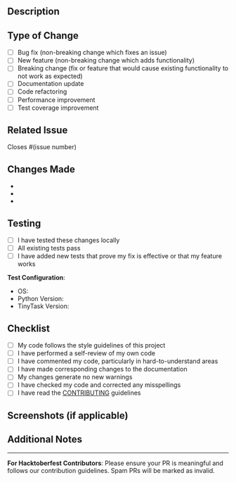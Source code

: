 ## Description
<!-- Provide a brief description of the changes in this PR -->

## Type of Change
<!-- Check all that apply -->
- [ ] Bug fix (non-breaking change which fixes an issue)
- [ ] New feature (non-breaking change which adds functionality)
- [ ] Breaking change (fix or feature that would cause existing functionality to not work as expected)
- [ ] Documentation update
- [ ] Code refactoring
- [ ] Performance improvement
- [ ] Test coverage improvement

## Related Issue
<!-- Link to the issue this PR addresses -->
Closes #(issue number)

## Changes Made
<!-- List the specific changes made in this PR -->
- 
- 
- 

## Testing
<!-- Describe the tests you ran and how to reproduce them -->
- [ ] I have tested these changes locally
- [ ] All existing tests pass
- [ ] I have added new tests that prove my fix is effective or that my feature works

**Test Configuration**:
* OS: 
* Python Version: 
* TinyTask Version: 

## Checklist
<!-- Check all that apply -->
- [ ] My code follows the style guidelines of this project
- [ ] I have performed a self-review of my own code
- [ ] I have commented my code, particularly in hard-to-understand areas
- [ ] I have made corresponding changes to the documentation
- [ ] My changes generate no new warnings
- [ ] I have checked my code and corrected any misspellings
- [ ] I have read the [CONTRIBUTING](../CONTRIBUTING.md) guidelines

## Screenshots (if applicable)
<!-- Add screenshots to help explain your changes -->

## Additional Notes
<!-- Add any other context about the pull request here -->

---
**For Hacktoberfest Contributors**: Please ensure your PR is meaningful and follows our contribution guidelines. Spam PRs will be marked as invalid.
